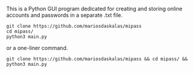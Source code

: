 This is a Python GUI program dedicated for creating and storing online accounts and passwords in a separate .txt file.

```shell
git clone https://github.com/mariosdaskalas/mipass
cd mipass/
python3 main.py
```

or a one-liner command.

```shell
git clone https://github.com/mariosdaskalas/mipass && cd mipass/ && python3 main.py
```